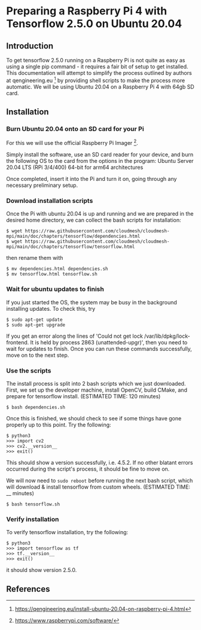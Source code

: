 # Preparing a Raspberry Pi 4 with Tensorflow 2.5.0 on Ubuntu 20.04

## Introduction
To get tensorflow 2.5.0 running on a Raspberry Pi is not quite as easy as using a single pip command - it requires a fair bit of setup to get installed.
This documentation will attempt to simplify the process outlined by authors at qengineering.eu [^ref1] by providing shell scripts to make the process more automatic.
We will be using Ubuntu 20.04 on a Raspberry Pi 4 with 64gb SD card.

## Installation

### Burn Ubuntu 20.04 onto an SD card for your Pi
For this we will use the official Raspberry Pi Imager [^ref2].

Simply install the software, use an SD card reader for your device, and burn the following OS to the card from the options in the program:
Ubuntu Server 20.04 LTS (RPi 3/4/400) 64-bit for arm64 architectures

Once completed, insert it into the Pi and turn it on, going through any necessary preliminary setup.

### Download installation scripts
Once the Pi with ubuntu 20.04 is up and running and we are prepared in the desired home directory, we can collect the bash scripts for installation:
```
$ wget https://raw.githubusercontent.com/cloudmesh/cloudmesh-mpi/main/doc/chapters/tensorflow/dependencies.html
$ wget https://raw.githubusercontent.com/cloudmesh/cloudmesh-mpi/main/doc/chapters/tensorflow/tensorflow.html
```
then rename them with 
```
$ mv dependencies.html dependencies.sh
$ mv tensorflow.html tensorflow.sh
```

### Wait for ubuntu updates to finish
If you just started the OS, the system may be busy in the background installing updates. To check this, try
```
$ sudo apt-get update
$ sudo apt-get upgrade
```
If you get an error along the lines of 'Could not get lock /var/lib/dpkg/lock-frontend.  It is held by process 2863 (unattended-upgr)', then you need to wait for updates to finish. Once you can run these commands successfully, move on to the next step. 

### Use the scripts

The install process is split into 2 bash scripts which we just downloaded.
First, we set up the developer machine, install OpenCV, build CMake, and prepare for tensorflow install.
(ESTIMATED TIME: 120 minutes)
```
$ bash dependencies.sh
```

Once this is finished, we should check to see if some things have gone properly up to this point. Try the following:
```
$ python3
>>> import cv2
>>> cv2.__version__
>>> exit()
```
This should show a version successfully, i.e. 4.5.2.
If no other blatant errors occurred during the script's process, it should be fine to move on.

We will now need to ```sudo reboot``` before running the next bash script, which will download & install tensorflow from custom wheels.
(ESTIMATED TIME: __ minutes)
```
$ bash tensorflow.sh
```

### Verify installation
To verify tensorflow installation, try the following:
```
$ python3
>>> import tensorflow as tf
>>> tf.__version__
>>> exit()
```
it should show version 2.5.0.

## References

[^ref1]: https://qengineering.eu/install-ubuntu-20.04-on-raspberry-pi-4.html
[^ref2]: https://www.raspberrypi.com/software/

